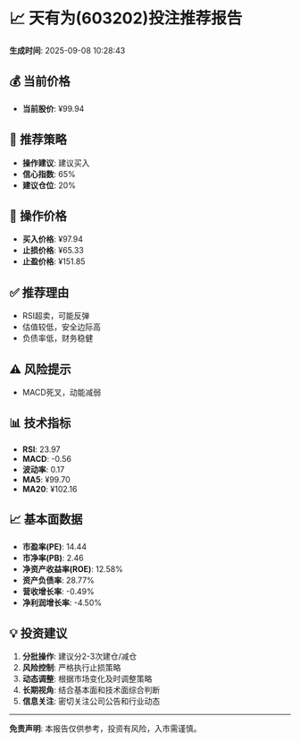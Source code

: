 # 📈 天有为(603202)投注推荐报告

**生成时间**: 2025-09-08 10:28:43

## 💰 当前价格
- **当前股价**: ¥99.94

## 🎯 推荐策略
- **操作建议**: 建议买入
- **信心指数**: 65%
- **建议仓位**: 20%

## 💸 操作价格
- **买入价格**: ¥97.94
- **止损价格**: ¥65.33
- **止盈价格**: ¥151.85

## ✅ 推荐理由
- RSI超卖，可能反弹
- 估值较低，安全边际高
- 负债率低，财务稳健

## ⚠️ 风险提示
- MACD死叉，动能减弱

## 📊 技术指标
- **RSI**: 23.97
- **MACD**: -0.56
- **波动率**: 0.17
- **MA5**: ¥99.70
- **MA20**: ¥102.16

## 📈 基本面数据
- **市盈率(PE)**: 14.44
- **市净率(PB)**: 2.46
- **净资产收益率(ROE)**: 12.58%
- **资产负债率**: 28.77%
- **营收增长率**: -0.49%
- **净利润增长率**: -4.50%

## 💡 投资建议
1. **分批操作**: 建议分2-3次建仓/减仓
2. **风险控制**: 严格执行止损策略
3. **动态调整**: 根据市场变化及时调整策略
4. **长期视角**: 结合基本面和技术面综合判断
5. **信息关注**: 密切关注公司公告和行业动态

---
**免责声明**: 本报告仅供参考，投资有风险，入市需谨慎。
